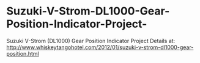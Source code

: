 # Suzuki-V-Strom-DL1000-Gear-Position-Indicator-Project-
Suzuki V-Strom (DL1000) Gear Position Indicator Project 
Details at:
http://www.whiskeytangohotel.com/2012/01/suzuki-v-strom-dl1000-gear-position.html
